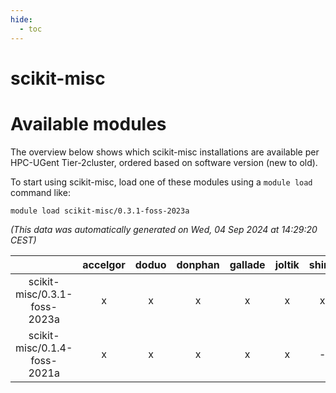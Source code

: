```yaml
---
hide:
  - toc
---
```


scikit-misc
===========

# Available modules


The overview below shows which scikit-misc installations are available per HPC-UGent Tier-2cluster, ordered based on software version (new to old).

To start using scikit-misc, load one of these modules using a `module load` command like:

```shell
module load scikit-misc/0.3.1-foss-2023a
```

*(This data was automatically generated on Wed, 04 Sep 2024 at 14:29:20 CEST)*  

| |accelgor|doduo|donphan|gallade|joltik|shinx|skitty|
| :---: | :---: | :---: | :---: | :---: | :---: | :---: | :---: |
|scikit-misc/0.3.1-foss-2023a|x|x|x|x|x|x|x|
|scikit-misc/0.1.4-foss-2021a|x|x|x|x|x|-|x|
